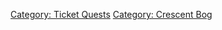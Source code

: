 [Category: Ticket Quests](Category:_Ticket_Quests "wikilink") [Category:
Crescent Bog](Category:_Crescent_Bog "wikilink")
